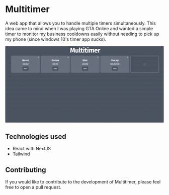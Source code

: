 # Multitimer

A web app that allows you to handle multiple timers simultaneously. This idea came to mind when I was playing GTA Online and wanted a simple timer to monitor my business cooldowns easily without needing to pick up my phone (since windows 10's timer app sucks).

![GIF showcase](docs/showcase.gif)

## Technologies used

- React with NextJS
- Tailwind

## Contributing

If you would like to contribute to the development of Multitimer, please feel free to open a pull request.

